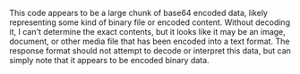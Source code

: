 This code appears to be a large chunk of base64 encoded data, likely representing some kind of binary file or encoded content. Without decoding it, I can't determine the exact contents, but it looks like it may be an image, document, or other media file that has been encoded into a text format. The response format should not attempt to decode or interpret this data, but can simply note that it appears to be encoded binary data.